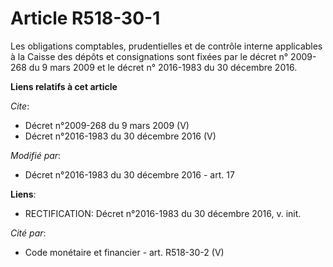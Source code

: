 # Article R518-30-1

Les obligations comptables, prudentielles et de contrôle interne applicables à la Caisse des dépôts et consignations sont
fixées par le décret n° 2009-268 du 9 mars 2009 et le décret n° 2016-1983 du 30 décembre 2016.

**Liens relatifs à cet article**

_Cite_:

  - Décret n°2009-268 du 9 mars 2009 (V)
  - Décret n°2016-1983 du 30 décembre 2016 (V)

_Modifié par_:

  - Décret n°2016-1983 du 30 décembre 2016 - art. 17

**Liens**:

  - RECTIFICATION: Décret n°2016-1983 du 30 décembre 2016, v. init.

_Cité par_:

  - Code monétaire et financier - art. R518-30-2 (V)
